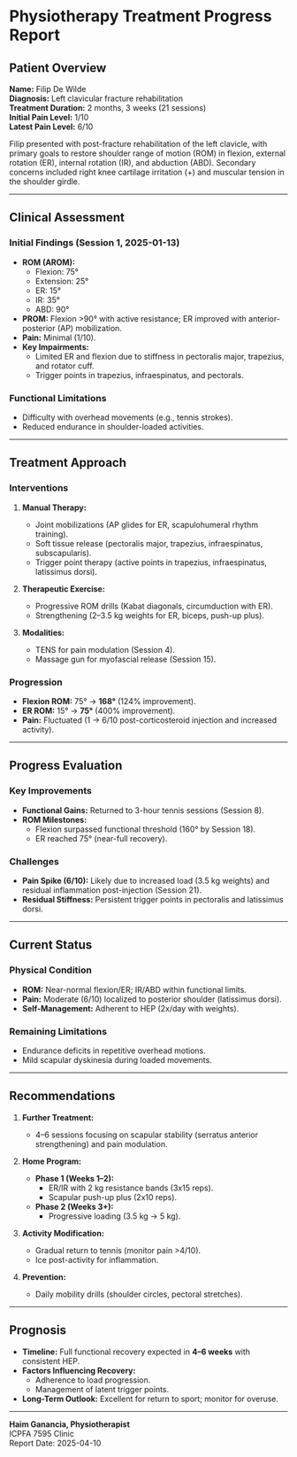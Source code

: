 # Physiotherapy Treatment Progress Report  

## **Patient Overview**  
**Name:** Filip De Wilde  
**Diagnosis:** Left clavicular fracture rehabilitation  
**Treatment Duration:** 2 months, 3 weeks (21 sessions)  
**Initial Pain Level:** 1/10  
**Latest Pain Level:** 6/10  

Filip presented with post-fracture rehabilitation of the left clavicle, with primary goals to restore shoulder range of motion (ROM) in flexion, external rotation (ER), internal rotation (IR), and abduction (ABD). Secondary concerns included right knee cartilage irritation (+) and muscular tension in the shoulder girdle.  

---  

## **Clinical Assessment**  

### **Initial Findings (Session 1, 2025-01-13)**  
- **ROM (AROM):**  
  - Flexion: 75°  
  - Extension: 25°  
  - ER: 15°  
  - IR: 35°  
  - ABD: 90°  
- **PROM:** Flexion >90° with active resistance; ER improved with anterior-posterior (AP) mobilization.  
- **Pain:** Minimal (1/10).  
- **Key Impairments:**  
  - Limited ER and flexion due to stiffness in pectoralis major, trapezius, and rotator cuff.  
  - Trigger points in trapezius, infraespinatus, and pectorals.  

### **Functional Limitations**  
- Difficulty with overhead movements (e.g., tennis strokes).  
- Reduced endurance in shoulder-loaded activities.  

---  

## **Treatment Approach**  

### **Interventions**  
1. **Manual Therapy:**  
   - Joint mobilizations (AP glides for ER, scapulohumeral rhythm training).  
   - Soft tissue release (pectoralis major, trapezius, infraespinatus, subscapularis).  
   - Trigger point therapy (active points in trapezius, infraespinatus, latissimus dorsi).  

2. **Therapeutic Exercise:**  
   - Progressive ROM drills (Kabat diagonals, circumduction with ER).  
   - Strengthening (2–3.5 kg weights for ER, biceps, push-up plus).  

3. **Modalities:**  
   - TENS for pain modulation (Session 4).  
   - Massage gun for myofascial release (Session 15).  

### **Progression**  
- **Flexion ROM:** 75° → **168°** (124% improvement).  
- **ER ROM:** 15° → **75°** (400% improvement).  
- **Pain:** Fluctuated (1 → 6/10 post-corticosteroid injection and increased activity).  

---  

## **Progress Evaluation**  

### **Key Improvements**  
- **Functional Gains:** Returned to 3-hour tennis sessions (Session 8).  
- **ROM Milestones:**  
  - Flexion surpassed functional threshold (160° by Session 18).  
  - ER reached 75° (near-full recovery).  

### **Challenges**  
- **Pain Spike (6/10):** Likely due to increased load (3.5 kg weights) and residual inflammation post-injection (Session 21).  
- **Residual Stiffness:** Persistent trigger points in pectoralis and latissimus dorsi.  

---  

## **Current Status**  

### **Physical Condition**  
- **ROM:** Near-normal flexion/ER; IR/ABD within functional limits.  
- **Pain:** Moderate (6/10) localized to posterior shoulder (latissimus dorsi).  
- **Self-Management:** Adherent to HEP (2x/day with weights).  

### **Remaining Limitations**  
- Endurance deficits in repetitive overhead motions.  
- Mild scapular dyskinesia during loaded movements.  

---  

## **Recommendations**  

1. **Further Treatment:**  
   - 4–6 sessions focusing on scapular stability (serratus anterior strengthening) and pain modulation.  

2. **Home Program:**  
   - **Phase 1 (Weeks 1–2):**  
     - ER/IR with 2 kg resistance bands (3x15 reps).  
     - Scapular push-up plus (2x10 reps).  
   - **Phase 2 (Weeks 3+):**  
     - Progressive loading (3.5 kg → 5 kg).  

3. **Activity Modification:**  
   - Gradual return to tennis (monitor pain >4/10).  
   - Ice post-activity for inflammation.  

4. **Prevention:**  
   - Daily mobility drills (shoulder circles, pectoral stretches).  

---  

## **Prognosis**  
- **Timeline:** Full functional recovery expected in **4–6 weeks** with consistent HEP.  
- **Factors Influencing Recovery:**  
  - Adherence to load progression.  
  - Management of latent trigger points.  
- **Long-Term Outlook:** Excellent for return to sport; monitor for overuse.  

---  

**Haim Ganancia, Physiotherapist**  
ICPFA 7595 Clinic  
Report Date: 2025-04-10